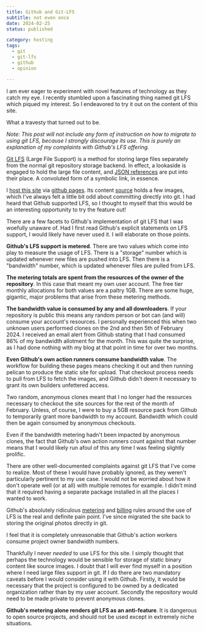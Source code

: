 ```yaml
---
title: Github and Git-LFS
subtitle: not even once
date: 2024-02-25
status: published

category: hosting
tags:
  - git
  - git-lfs
  - github
  - opinion

---
```


<!-- summary -->

I am ever eager to experiment with novel features of technology as
they catch my eye. I recently stumbled upon a fascinating thing named
git LFS which piqued my interest. So I endeavored to try it out on the
content of this site.

What a travesty that turned out to be.

<!-- more -->

*Note: This post will not include any form of instruction on how to
migrate to using git LFS, because I strongly discourage its use. This
is purely an explanation of my complaints with Github's LFS offering.*

[Git LFS][gitlfs] (Large File Support) is a method for storing large
files separately from the normal git repository storage backend. In
effect, a lookaside is engaged to hold the large file content, and
[JSON references] are put into their place. A convoluted form of a
symbolic link, in essence.

[gitlfs]: https://git-lfs.com/

[JSON references]: https://github.com/git-lfs/git-lfs/blob/main/docs/spec.md#the-pointer

I [host this site][host] via [github pages]. Its content [source] holds
a few images, which I've always felt a little bit odd about committing
directly into git. I had heard that Github supported LFS, so I thought
to myself that this would be an interesting opportunity to try the
feature out!

[host]: {filename}/content/blog/2023-09-27-migrating-from-octopress-to-pelican.md

[source]: https://github.com/obriencj/obriencj.github.io

[github pages]: https://pages.github.com/

There are a few facets to Github's implementation of git LFS that I
was woefully unaware of. Had I first read Github's explicit statements
on LFS support, I would likely have never used it. I will elaborate on
those points.

**Github's LFS support is metered**. There are two values which come
into play to measure the usage of LFS. There is a "storage" number
which is updated whenever new files are pushed into LFS. Then there is
a "bandwidth" number, which is updated whenever files are pulled from
LFS.

**The metering totals are spent from the resources of the owner
of the repository**. In this case that meant my own user account. The
free tier monthly allocations for both values are a paltry 1GB. There
are some huge, gigantic, major problems that arise from these metering
methods.

**The bandwidth value is consumed by any and all downloaders**. If
your repository is public this means any random person or bot can (and
will) consume your account's resources. I personally experienced this
when two unknown users performed clones on the 2nd and then 5th of
February 2024. I received an email alert from Github stating that I
had consumed 86% of my bandwidth allotment for the month. This was
quite the surprise, as I had done nothing with my blog at that point
in time for over two months.

**Even Github's own action runners consume bandwidth value**. The
workflow for building these pages means checking it out and then
running pelican to produce the static site for upload. That checkout
process needs to pull from LFS to fetch the images, and Github didn't
deem it necessary to grant its own builders unfettered access.

Two random, anonymous clones meant that I no longer had the resources
necessary to checkout the site sources for the rest of the month of
February.  Unless, of course, I were to buy a 5GB resource pack from
Github to temporarily grant more bandwidth to my account. Bandwidth
which could then be again consumed by anonymous checkouts.

Even if the bandwidth metering hadn't been impacted by anonymous
clones, the fact that Github's own action runners count against that
number means that I would likely run afoul of this any time I was
feeling slightly prolific.

There are other well-documented complaints against git LFS that I've
come to realize. Most of these I would have probably ignored, as they
weren't particularly pertinent to my use case. I would not be worried
about how it don't operate well (or at all) with multiple remotes for
example. I didn't mind that it required having a separate package
installed in all the places I wanted to work.

Github's absolutely ridiculous [metering] and [billing] rules around
the use of LFS is the real and definite pain point. I've since
migrated the site back to storing the original photos directly in git.

[metering]: https://docs.github.com/en/repositories/working-with-files/managing-large-files/about-storage-and-bandwidth-usage

[billing]: https://docs.github.com/en/billing/managing-billing-for-git-large-file-storage/upgrading-git-large-file-storage#purchasing-additional-storage-and-bandwidth-for-a-personal-account

I feel that it is completely unreasonable that Github's action workers
consume project owner bandwidth numbers.

Thankfully I never *needed* to use LFS for this site. I simply thought
that perhaps the technology would be sensible for storage of static
binary content like source images. I doubt that I will ever find
myself in a position where I need large files support in git. If I do
there are two mandatory caveats before I would consider using it with
Github. Firstly, it would be necessary that the project is configured
to be owned by a dedicated organization rather than by my user
account. Secondly the repository would need to be made private to
prevent anonymous clones.

**Github's metering alone renders git LFS as an anti-feature**. It is
dangerous to open source projects, and should not be used except in
extremely niche situations.
